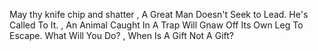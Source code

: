 May thy knife chip and shatter , A Great Man Doesn't Seek to Lead. He's Called To It. ,  An Animal Caught In A Trap Will Gnaw Off Its Own Leg To Escape. What Will You Do? , When Is A Gift Not A Gift?
